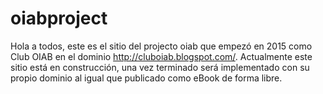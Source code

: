 # oiabproject

Hola a todos, este es el sitio del projecto oiab que empezó en 2015 como Club OIAB en el dominio http://cluboiab.blogspot.com/. 
Actualmente este sitio está en construcción, una vez terminado será implementado con su propio dominio al igual que publicado como eBook de forma libre. 
